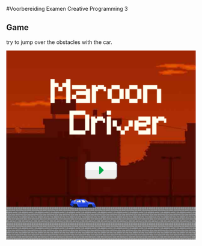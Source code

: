 #Voorbereiding Examen Creative Programming 3

## Game
try to jump over the obstacles with the car.

![Screenshot of Game](/assets/screenShot2.png)
